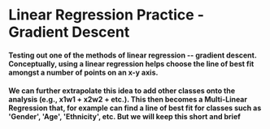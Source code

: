 # Linear Regression Practice - Gradient Descent
#### Testing out one of the methods of linear regression -- gradient descent. Conceptually, using a linear regression helps choose the line of best fit amongst a number of points on an x-y axis.

#### We can further extrapolate this idea to add other classes onto the analysis (e.g., x1w1 + x2w2 + etc.). This then becomes a Multi-Linear Regression that, for example can find a line of best fit for classes such as 'Gender', 'Age', 'Ethnicity', etc. But we will keep this short and brief
